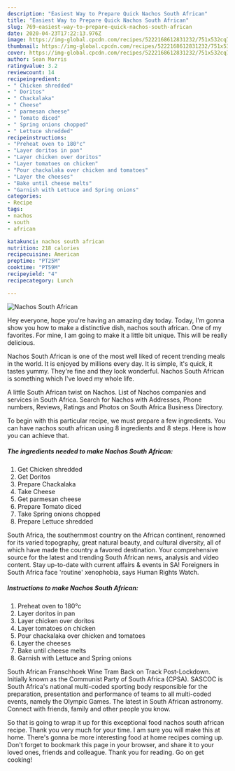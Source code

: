 ```yaml
---
description: "Easiest Way to Prepare Quick Nachos South African"
title: "Easiest Way to Prepare Quick Nachos South African"
slug: 769-easiest-way-to-prepare-quick-nachos-south-african
date: 2020-04-23T17:22:13.976Z
image: https://img-global.cpcdn.com/recipes/5222168612831232/751x532cq70/nachos-south-african-recipe-main-photo.jpg
thumbnail: https://img-global.cpcdn.com/recipes/5222168612831232/751x532cq70/nachos-south-african-recipe-main-photo.jpg
cover: https://img-global.cpcdn.com/recipes/5222168612831232/751x532cq70/nachos-south-african-recipe-main-photo.jpg
author: Sean Morris
ratingvalue: 3.2
reviewcount: 14
recipeingredient:
- " Chicken shredded"
- " Doritos"
- " Chackalaka"
- " Cheese"
- " parmesan cheese"
- " Tomato diced"
- " Spring onions chopped"
- " Lettuce shredded"
recipeinstructions:
- "Preheat oven to 180°c"
- "Layer doritos in pan"
- "Layer chicken over doritos"
- "Layer tomatoes on chicken"
- "Pour chackalaka over chicken and tomatoes"
- "Layer the cheeses"
- "Bake until cheese melts"
- "Garnish with Lettuce and Spring onions"
categories:
- Recipe
tags:
- nachos
- south
- african

katakunci: nachos south african 
nutrition: 218 calories
recipecuisine: American
preptime: "PT25M"
cooktime: "PT59M"
recipeyield: "4"
recipecategory: Lunch

---
```



![Nachos South African](https://img-global.cpcdn.com/recipes/5222168612831232/751x532cq70/nachos-south-african-recipe-main-photo.jpg)

Hey everyone, hope you're having an amazing day today. Today, I'm gonna show you how to make a distinctive dish, nachos south african. One of my favorites. For mine, I am going to make it a little bit unique. This will be really delicious.

Nachos South African is one of the most well liked of recent trending meals in the world. It is enjoyed by millions every day. It is simple, it's quick, it tastes yummy. They're fine and they look wonderful. Nachos South African is something which I've loved my whole life.

A little South African twist on Nachos. List of Nachos companies and services in South Africa. Search for Nachos with Addresses, Phone numbers, Reviews, Ratings and Photos on South Africa Business Directory.


To begin with this particular recipe, we must prepare a few ingredients. You can have nachos south african using 8 ingredients and 8 steps. Here is how you can achieve that.

<!--inarticleads1-->

##### The ingredients needed to make Nachos South African:

1. Get  Chicken shredded
1. Get  Doritos
1. Prepare  Chackalaka
1. Take  Cheese
1. Get  parmesan cheese
1. Prepare  Tomato diced
1. Take  Spring onions chopped
1. Prepare  Lettuce shredded


South Africa, the southernmost country on the African continent, renowned for its varied topography, great natural beauty, and cultural diversity, all of which have made the country a favored destination. Your comprehensive source for the latest and trending South African news, analysis and video content. Stay up-to-date with current affairs &amp; events in SA! Foreigners in South Africa face &#39;routine&#39; xenophobia, says Human Rights Watch. 

<!--inarticleads2-->

##### Instructions to make Nachos South African:

1. Preheat oven to 180°c
1. Layer doritos in pan
1. Layer chicken over doritos
1. Layer tomatoes on chicken
1. Pour chackalaka over chicken and tomatoes
1. Layer the cheeses
1. Bake until cheese melts
1. Garnish with Lettuce and Spring onions


South African Franschhoek Wine Tram Back on Track Post-Lockdown. Initially known as the Communist Party of South Africa (CPSA). SASCOC is South Africa&#39;s national multi-coded sporting body responsible for the preparation, presentation and performance of teams to all multi-coded events, namely the Olympic Games. The latest in South African astronomy. Connect with friends, family and other people you know. 

So that is going to wrap it up for this exceptional food nachos south african recipe. Thank you very much for your time. I am sure you will make this at home. There's gonna be more interesting food at home recipes coming up. Don't forget to bookmark this page in your browser, and share it to your loved ones, friends and colleague. Thank you for reading. Go on get cooking!
